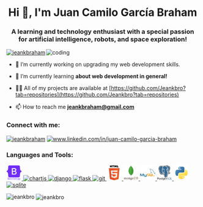 <h1 align="center">Hi 👋, I'm Juan Camilo García Braham</h1>
<h3 align="center">A learning and technology enthusiast with a special passion for artificial intelligence, robots, and space exploration!</h3>
<img align="right" src="https://anubudh.com/wp-content/uploads/2021/10/60586-developer-isometric-people-working-with-technology.gif" alt="coding" width="400">

<p align="left"> <a href="https://twitter.com/jeankbraham" target="blank"><img src="https://img.shields.io/twitter/follow/jeankbraham?logo=twitter&style=for-the-badge" alt="jeankbraham" /></a> </p>

- 🔭 I’m currently working on upgrading my web development skills.

- 🌱 I’m currently learning **about web development in general!**

- 👨‍💻 All of my projects are available at [https://github.com/Jeankbro?tab=repositories](https://github.com/Jeankbro?tab=repositories)

- 📫 How to reach me **jeankbraham@gmail.com**

<h3 align="left">Connect with me:</h3>
<p align="left">
<a href="https://twitter.com/jeankbraham" target="blank"><img align="center" src="https://raw.githubusercontent.com/rahuldkjain/github-profile-readme-generator/master/src/images/icons/Social/twitter.svg" alt="jeankbraham" height="30" width="40" /></a>
<a href="https://linkedin.com/in/www.linkedin.com/in/juan-camilo-garcia-braham" target="blank"><img align="center" src="https://raw.githubusercontent.com/rahuldkjain/github-profile-readme-generator/master/src/images/icons/Social/linked-in-alt.svg" alt="www.linkedin.com/in/juan-camilo-garcia-braham" height="30" width="40" /></a>
</p>

<h3 align="left">Languages and Tools:</h3>
<p align="left"> <a href="https://getbootstrap.com" target="_blank" rel="noreferrer"> <img src="https://raw.githubusercontent.com/devicons/devicon/master/icons/bootstrap/bootstrap-plain-wordmark.svg" alt="bootstrap" width="40" height="40"/> </a> <a href="https://www.chartjs.org" target="_blank" rel="noreferrer"> <img src="https://www.chartjs.org/media/logo-title.svg" alt="chartjs" width="40" height="40"/> </a> <a href="https://www.djangoproject.com/" target="_blank" rel="noreferrer"> <img src="https://cdn.worldvectorlogo.com/logos/django.svg" alt="django" width="40" height="40"/> </a> <a href="https://flask.palletsprojects.com/" target="_blank" rel="noreferrer"> <img src="https://www.vectorlogo.zone/logos/pocoo_flask/pocoo_flask-icon.svg" alt="flask" width="40" height="40"/> </a> <a href="https://git-scm.com/" target="_blank" rel="noreferrer"> <img src="https://www.vectorlogo.zone/logos/git-scm/git-scm-icon.svg" alt="git" width="40" height="40"/> </a> <a href="https://www.w3.org/html/" target="_blank" rel="noreferrer"> <img src="https://raw.githubusercontent.com/devicons/devicon/master/icons/html5/html5-original-wordmark.svg" alt="html5" width="40" height="40"/> </a> <a href="https://www.mongodb.com/" target="_blank" rel="noreferrer"> <img src="https://raw.githubusercontent.com/devicons/devicon/master/icons/mongodb/mongodb-original-wordmark.svg" alt="mongodb" width="40" height="40"/> </a> <a href="https://www.mysql.com/" target="_blank" rel="noreferrer"> <img src="https://raw.githubusercontent.com/devicons/devicon/master/icons/mysql/mysql-original-wordmark.svg" alt="mysql" width="40" height="40"/> </a> <a href="https://www.postgresql.org" target="_blank" rel="noreferrer"> <img src="https://raw.githubusercontent.com/devicons/devicon/master/icons/postgresql/postgresql-original-wordmark.svg" alt="postgresql" width="40" height="40"/> </a> <a href="https://www.python.org" target="_blank" rel="noreferrer"> <img src="https://raw.githubusercontent.com/devicons/devicon/master/icons/python/python-original.svg" alt="python" width="40" height="40"/> </a> <a href="https://www.sqlite.org/" target="_blank" rel="noreferrer"> <img src="https://www.vectorlogo.zone/logos/sqlite/sqlite-icon.svg" alt="sqlite" width="40" height="40"/> </a> </p>

<p><img align="left" src="https://github-readme-stats.vercel.app/api/top-langs?username=jeankbro&show_icons=true&locale=en&layout=compact" alt="jeankbro" /></p>

<p>&nbsp;<img align="center" src="https://github-readme-stats.vercel.app/api?username=jeankbro&show_icons=true&locale=en" alt="jeankbro" /></p>


<!---
Jeankbro/Jeankbro is a ✨ special ✨ repository because its `README.md` (this file) appears on your GitHub profile.
You can click the Preview link to take a look at your changes.
--->
